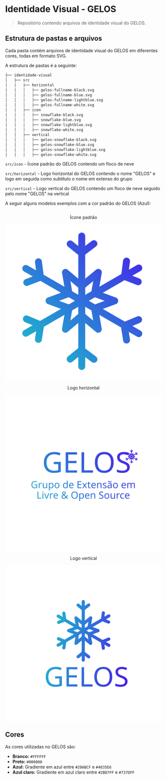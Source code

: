 # Identidade Visual - GELOS

> Repositório contendo arquivos de identidade visual do GELOS.

## Estrutura de pastas e arquivos

Cada pasta contém arquivos de identidade visual do GELOS em diferentes cores, todas em formato SVG.

A estrutura de pastas é a seguinte:

```text
├── identidade-visual
│   ├── src
│   │   ├── horizontal
│   │   │   ├── gelos-fullname-black.svg
│   │   │   ├── gelos-fullname-blue.svg
│   │   │   ├── gelos-fullname-lightblue.svg
│   │   │   ├── gelos-fullname-white.svg
│   │   ├── icon
│   │   │   ├── snowflake-black.svg
│   │   │   ├── snowflake-blue.svg
│   │   │   ├── snowflake-lightblue.svg
│   │   │   ├── snowflake-white.svg
│   │   ├── vertical
│   │   │   ├── gelos-snowflake-black.svg
│   │   │   ├── gelos-snowflake-blue.svg
│   │   │   ├── gelos-snowflake-lightblue.svg
│   │   │   ├── gelos-snowflake-white.svg
```

`src/icon` - Ícone padrão do GELOS contendo um floco de neve

`src/horizontal` - Logo horizontal do GELOS contendo o nome "GELOS" e logo em seguida como subtítulo o nome em extenso do grupo

`src/vertical` - Logo vertical do GELOS contendo um floco de neve seguido pelo nome "GELOS" na vertical

A seguir alguns modelos exemplos com a cor padrão do GELOS (Azul):

<style>
.container {
  display: flex;
  justify-content: space-around;
  flex-wrap: wrap;
}
.icon {
  display: flex;
  flex-direction: column;
  align-items: center;
}
</style>

<div class="container">
  <div class="icon">

  <p>Ícone padrão</p>
  <img src="src/icon/snowflake-blue.svg"/>

  </div>

  <div class="icon">
  
  <p>Logo horizontal</p>
  <img src="src/horizontal/gelos-fullname-blue.svg"/>

  </div>

  <div class="icon">

  <p>Logo vertical</p>
  <img src="src/vertical/gelos-snowflake-blue.svg"/>

  </div>
</div>

## Cores

As cores utilizadas no GELOS são:

- **Branco:** `#FFFFFF`
- **Preto:** `#000000`
- **Azul:** Gradiente em azul entre `#20ABCF` e `#4035E6`
- **Azul claro:** Gradiente em azul claro entre `#2BD7FF` e `#737DFF`
